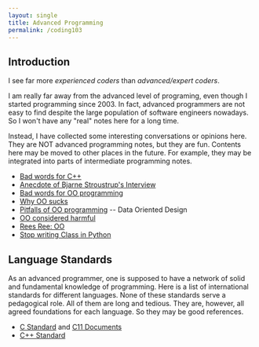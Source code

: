```yaml
---
layout: single
title: Advanced Programming
permalink: /coding103
---
```


## Introduction

I see far more _experienced coders_ than _advanced/expert coders_. 

I am really far away from the advanced level of programing, even though I started programming since 2003. In fact, advanced programmers are not easy to find despite the large population of software engineers nowadays. So I won't have any "real" notes here for a long time. 

Instead, I have collected some interesting conversations or opinions here. They are NOT advanced programming notes, but they are fun. Contents here may be moved to other places in the future. For example, they may be integrated into parts of intermediate programming notes.

- [Bad words for C++](http://harmful.cat-v.org/software/c++/)
- [Anecdote of Bjarne Stroustrup's Interview](http://harmful.cat-v.org/software/c++/I_did_it_for_you_all)
- [Bad words for OO programming](http://harmful.cat-v.org/software/OO_programming/)
- [Why OO sucks](http://harmful.cat-v.org/software/OO_programming/why_oo_sucks)
- [Pitfalls of OO programming](http://harmful.cat-v.org/software/OO_programming/_pdf/Pitfalls_of_Object_Oriented_Programming_GCAP_09.pdf) -- Data Oriented Design
- [OO considered harmful](http://www.iwriteiam.nl/AoP_OOCH.html)
- [Rees Ree: OO](http://www.paulgraham.com/reesoo.html)
- [Stop writing Class in Python](http://pyvideo.org/pycon-us-2012/stop-writing-classes.html)

## Language Standards 

As an advanced programmer, one is supposed to have a network of solid and fundamental knowledge of programming. Here is a list of international standards for different languages. None of these standards serve a pedagogical role. All of them are long and tedious. They are, however, all agreed foundations for each language. So they may be good references.

- [C Standard](http://www.open-std.org/jtc1/sc22/wg14/) and [C11 Documents](http://www.open-std.org/jtc1/sc22/wg14/www/docs/n1570.pdf)
- [C++ Standard](https://isocpp.org/std/the-standard)
